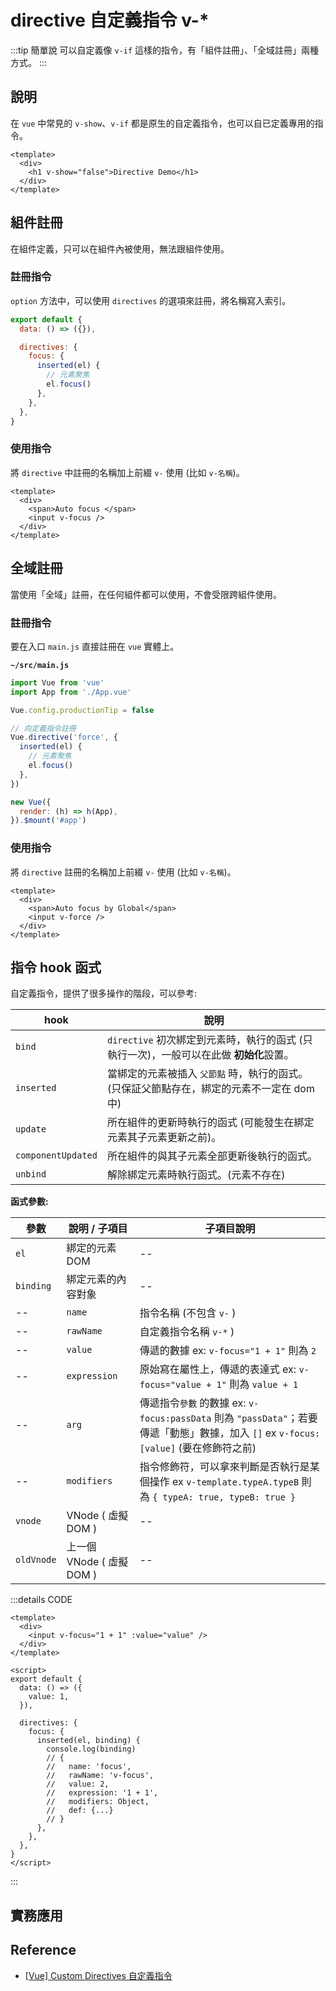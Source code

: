 # directive 自定義指令 v-\*

:::tip 簡單說
可以自定義像 `v-if` 這樣的指令，有「組件註冊」、「全域註冊」兩種方式。
:::

## 說明

在 `vue` 中常見的 `v-show`、`v-if` 都是原生的自定義指令，也可以自已定義專用的指令。

```vue {3}
<template>
  <div>
    <h1 v-show="false">Directive Demo</h1>
  </div>
</template>
```

## 組件註冊

在組件定義，只可以在組件內被使用，無法跟組件使用。

### 註冊指令

`option` 方法中，可以使用 `directives` 的選項來註冊，將名稱寫入索引。

```js {5-10}
export default {
  data: () => ({}),

  directives: {
    focus: {
      inserted(el) {
        // 元素聚焦
        el.focus()
      },
    },
  },
}
```

### 使用指令

將 `directive` 中註冊的名稱加上前綴 `v-` 使用 (比如 `v-名稱`)。

```vue {4}
<template>
  <div>
    <span>Auto focus </span>
    <input v-focus />
  </div>
</template>
```

## 全域註冊

當使用「全域」註冊，在任何組件都可以使用，不會受限跨組件使用。

### 註冊指令

要在入口 `main.js` 直接註冊在 `vue` 實體上。

**`~/src/main.js`**

```js {7-12}
import Vue from 'vue'
import App from './App.vue'

Vue.config.productionTip = false

// 向定義指令註冊
Vue.directive('force', {
  inserted(el) {
    // 元素聚焦
    el.focus()
  },
})

new Vue({
  render: (h) => h(App),
}).$mount('#app')
```

### 使用指令

將 `directive` 註冊的名稱加上前綴 `v-` 使用 (比如 `v-名稱`)。

```vue {4}
<template>
  <div>
    <span>Auto focus by Global</span>
    <input v-force />
  </div>
</template>
```

## 指令 hook 函式

自定義指令，提供了很多操作的階段，可以參考:

| hook               | 說明                                                                                      |
| ------------------ | ----------------------------------------------------------------------------------------- |
| `bind`             | `directive` 初次綁定到元素時，執行的函式 (只執行一次)，一般可以在此做 **初始化**設置。    |
| `inserted`         | 當綁定的元素被插入 `父節點` 時，執行的函式。(只保証父節點存在，綁定的元素不一定在 dom 中) |
| `update`           | 所在組件的更新時執行的函式 (可能發生在綁定元素其子元素更新之前)。                         |
| `componentUpdated` | 所在組件的與其子元素全部更新後執行的函式。                                                |
| `unbind`           | 解除綁定元素時執行函式。(元素不存在)                                                      |

**函式參數:**

| 參數       | 說明 / 子項目             | 子項目說明                                                                                                                            |
| ---------- | ------------------------- | ------------------------------------------------------------------------------------------------------------------------------------- |
| `el`       | 綁定的元素 DOM            | --                                                                                                                                    |
| `binding`  | 綁定元素的內容對象        | --                                                                                                                                    |
| --         | `name`                    | 指令名稱 (不包含 `v-` )                                                                                                               |
| --         | `rawName`                 | 自定義指令名稱 `v-*` )                                                                                                                |
| --         | `value`                   | 傳遞的數據 ex: `v-focus="1 + 1"` 則為 `2`                                                                                             |
| --         | `expression`              | 原始寫在屬性上，傳遞的表達式 ex: `v-focus="value + 1"` 則為 `value + 1`                                                               |
| --         | `arg`                     | 傳遞指令`參數` 的數據 ex: `v-focus:passData` 則為 `"passData"`；若要傳遞「動態」數據，加入 `[]` ex `v-focus:[value]` (要在修飾符之前) |
| --         | `modifiers`               | 指令修飾符，可以拿來判斷是否執行是某個操作 ex `v-template.typeA.typeB` 則為 `{ typeA: true, typeB: true }`                            |
| `vnode`    | VNode ( 虛擬 DOM )        | --                                                                                                                                    |
| `oldVnode` | 上一個 VNode ( 虛擬 DOM ) | --                                                                                                                                    |

:::details CODE

```vue {3}
<template>
  <div>
    <input v-focus="1 + 1" :value="value" />
  </div>
</template>

<script>
export default {
  data: () => ({
    value: 1,
  }),

  directives: {
    focus: {
      inserted(el, binding) {
        console.log(binding)
        // {
        //   name: 'focus',
        //   rawName: 'v-focus',
        //   value: 2,
        //   expression: '1 + 1',
        //   modifiers: Object,
        //   def: {...}
        // }
      },
    },
  },
}
</script>
```

:::

## 實務應用

## Reference

- [[Vue] Custom Directives 自定義指令](https://medium.com/itsems-frontend/vue-custom-directives-c991ce456748)
